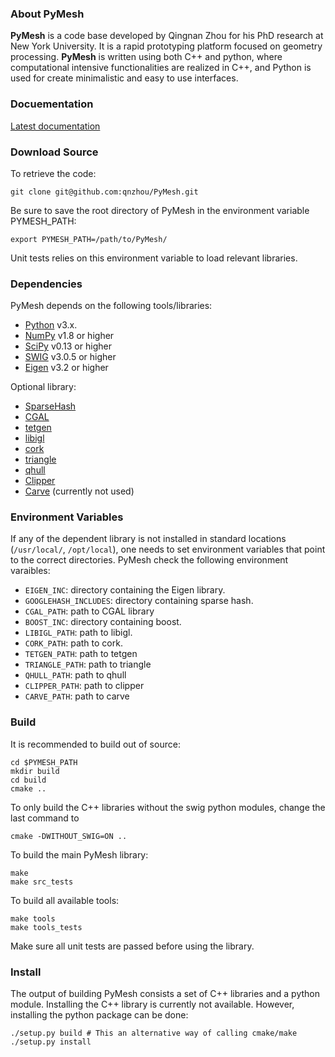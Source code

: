 ### About PyMesh ###

**PyMesh** is a code base developed by Qingnan Zhou for his PhD research at New
York University.  It is a rapid prototyping platform focused on geometry
processing.  **PyMesh** is written using both C++ and python, where
computational intensive functionalities are realized in C++, and Python is used
for create minimalistic and easy to use interfaces.

### Docuementation ###

[Latest documentation](http://pymesh.readthedocs.org/en/latest/)

### Download Source ###

To retrieve the code:

    git clone git@github.com:qnzhou/PyMesh.git

Be sure to save the root directory of PyMesh in the environment variable
PYMESH_PATH:

    export PYMESH_PATH=/path/to/PyMesh/

Unit tests relies on this environment variable to load relevant libraries.

### Dependencies ###

PyMesh depends on the following tools/libraries:

* [Python](https://www.python.org/) v3.x.
* [NumPy](http://www.numpy.org/) v1.8 or higher
* [SciPy](http://www.scipy.org/) v0.13 or higher
* [SWIG](http://www.swig.org/) v3.0.5 or higher
* [Eigen](http://eigen.tuxfamily.org/index.php?title=Main_Page) v3.2 or higher

Optional library:

* [SparseHash](https://code.google.com/p/sparsehash/)
* [CGAL](https://www.cgal.org/)
* [tetgen](http://wias-berlin.de/software/tetgen/)
* [libigl](http://igl.ethz.ch/projects/libigl/)
* [cork](https://github.com/gilbo/cork)
* [triangle](http://www.cs.cmu.edu/~quake/triangle.html)
* [qhull](http://www.qhull.org/)
* [Clipper](http://www.angusj.com/delphi/clipper.php)
* [Carve](https://code.google.com/p/carve/) (currently not used)

### Environment Variables ###

If any of the dependent library is not installed in standard locations
(``/usr/local/``, ``/opt/local``), one needs to set environment variables that
point to the correct directories.  PyMesh check the following environment
varaibles:

* ``EIGEN_INC``: directory containing the Eigen library.
* ``GOOGLEHASH_INCLUDES``: directory containing sparse hash.
* ``CGAL_PATH``: path to CGAL library
* ``BOOST_INC``: directory containing boost.
* ``LIBIGL_PATH``: path to libigl.
* ``CORK_PATH``: path to cork.
* ``TETGEN_PATH``: path to tetgen
* ``TRIANGLE_PATH``: path to triangle
* ``QHULL_PATH``: path to qhull
* ``CLIPPER_PATH``: path to clipper
* ``CARVE_PATH``: path to carve

### Build ###

It is recommended to build out of source:

    cd $PYMESH_PATH
    mkdir build
    cd build
    cmake ..

To only build the C++ libraries without the swig python modules, change the last
command to

    cmake -DWITHOUT_SWIG=ON ..

To build the main PyMesh library:

    make
    make src_tests

To build all available tools:

    make tools
    make tools_tests

Make sure all unit tests are passed before using the library.

### Install ###

The output of building PyMesh consists a set of C++ libraries and a python
module. Installing the C++ library is currently not available.  However,
installing the python package can be done:

    ./setup.py build # This an alternative way of calling cmake/make
    ./setup.py install

